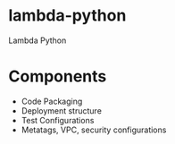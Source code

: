 # lambda-python
Lambda Python

# Components
- Code Packaging
- Deployment structure
- Test Configurations
- Metatags, VPC, security configurations



